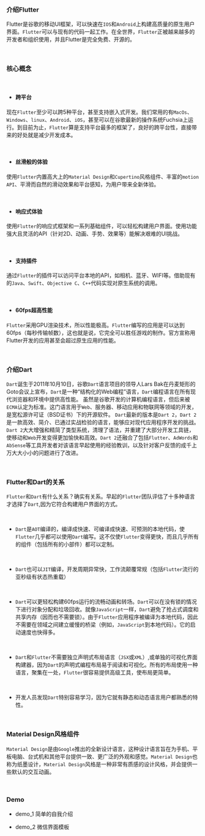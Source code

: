 ### 介绍Flutter

Flutter是谷歌的移动UI框架，可以快速在```IOS```和```Android```上构建高质量的原生用户界面。```Flutter```可以与现有的代码一起工作。在全世界，```Flutter```正被越来越多的开发者和组织使用，并且Flutter是完全免费、开源的。

<br/>

### 核心概念

<br/>

+ #### 跨平台

现在```Flutter```至少可以跨5种平台，甚至支持嵌入式开发。我们常用的有```MacOs```、```Windows```、```linux```、```Android```、```iOS```，甚至可以在谷歌最新的操作系统Fuchsia上运行。到目前为止，```Flutter```算是支持平台最多的框架了，良好的跨平台性，直接带来的好处就是减少开发成本。

<br/>

+ #### 丝滑般的体验

使用```Flutter```内置高大上的```Material Design```和```Cupertino```风格组件、丰富的```motion API```、平滑而自然的滑动效果和平台感知，为用户带来全新体验。

<br/>

+ #### 响应式体验

使用```Flutter```的响应式框架和一系列基础组件，可以轻松构建用户界面。使用功能强大且灵活的API（针对2D、动画、手势、效果等）能解决艰难的UI挑战。

<br/>

+ #### 支持插件

通过```Flutter```的插件可以访问平台本地的API，如相机、蓝牙、WIFI等。借助现有的```Java```、```Swift```、```Objective C```、```C++```代码实现对原生系统的调用。

<br/>

+ #### 60fps超高性能

```Flutter```采用GPU渲染技术，所以性能极高。```Flutter```编写的应用是可以达到60fps（每秒传输帧数），这也就是说，它完全可以胜任游戏的制作。官方宣称用Flutter开发的应用甚至会超过原生应用的性能。

<br/>

### 介绍Dart

   ```Dart```诞生于2011年10月10日，谷歌```Dart```语言项目的领导人Lars Bak在丹麦矩形的Goto会议上宣布，```Dart```是一种“结构化的Web编程”语言，```Dart```编程语言在所有现代浏览器和环境中提供高性能。
   虽然是谷歌开发的计算机编程语言，但后来被```ECMA```认定为标准。这门语言用于```Web```、服务器、移动应用和物联网等领域的开发，是宽松源许可证（BSD证书）下的开源软件。
   ```Dart```最新的版本是```Dart 2```，```Dart 2```是一款高效、简介、已通过实战检验的语言，能够应对现代应用程序开发的挑战。```Dart 2```大大增强和精简了类型系统，清理了语法，并重建了大部分开发工具链，使移动和```Web```开发变得更加愉快和高效。```Dart 2```还融合了包括```Flutter```、```AdWords```和```AbSense```等工具开发者对该语言早起使用的经验教训，以及针对客户反馈的成千上万大大小小的问题进行了改进。

<br/>

### Flutter和Dart的关系

```Flutter```和```Dart```有什么关系？确实有关系。早起的```Flutter```团队评估了十多种语言才选择了```Dart```,因为它符合构建用户界面的方式。

<br/>

+ ```Dart```是```AOT```编译的，编译成快速、可编译成快速、可预测的本地代码，使```Flutter```几乎都可以使用```Dart```编写。这不仅使```Flutter```变得更快，而且几乎所有的组件（包括所有的小部件）都可以定制。

<br/>

+ ```Dart```也可以```JIT```编译，开发周期异常快，工作流颠覆常规（包括```Flutter```流行的亚秒级有状态热重载）

<br/>

+ ```Dart```可以更轻松构建60fps运行的流畅动画和转场。```Dart```可以在没有锁的情况下进行对象分配和垃圾回收。就像```JavaScript```一样，```Dart```避免了抢占式调度和共享内存（因而也不需要锁）。由于```Flutter```应用程序被编译为本地代码，因此不需要在领域之间建立缓慢的桥梁（例如，```JavaScript```到本地代码）。它的启动速度也快得多。

<br/>

+ ```Dart```和```Flutter```不需要独立声明式布局语言（```JSX```或```XML```）,或单独的可视化界面构建器，因为```Dart```的声明式编程布局易于阅读和可视化。所有的布局使用一种语言，聚集在一处，```Flutter```很容易提供高级工具，使布局更简单。

<br/>

+ 开发人员发现```Dart```特别容易学习，因为它就有静态和动态语言用户都熟悉的特性。

<br/>

### Material Design风格组件

```Material Design```是由```Google```推出的全新设计语言，这种设计语言旨在为手机、平板电脑、台式机和其他平台提供一致、更广泛的外观和感觉。```Material Design```也称为纸墨设计，```Material Design```风格是一种非常有质感的设计风格，并会提供一些默认的交互动画。

<br/>

### Demo

+ demo_1 简单的自我介绍

+ demo_2 微信界面模板


